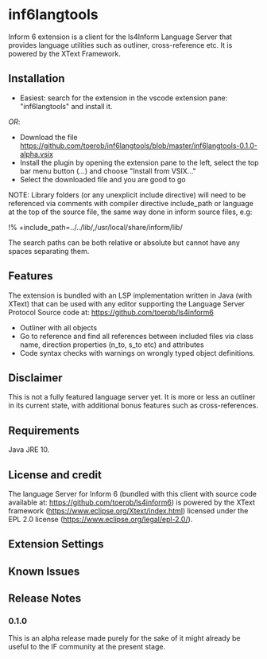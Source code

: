 # inf6langtools

Inform 6 extension is a client for the ls4Inform Language Server that provides language utilities such as outliner, cross-reference etc. It is powered by the XText Framework.

## Installation

* Easiest: search for the extension in the vscode extension pane: "inf6langtools" and install it. 

_OR_:
 
 * Download the file https://github.com/toerob/inf6langtools/blob/master/inf6langtools-0.1.0-alpha.vsix
 * Install the plugin by opening the extension pane to the left, select the top bar menu button (...) and choose "Install from VSIX..."
 * Select the downloaded file and you are good to go

NOTE: Library folders (or any unexplicit include directive) will need to be referenced via comments with compiler directive include_path or language at the top of the source file, the same way done in inform source files, e.g:

!% +include_path=../../lib/,/usr/local/share/inform/lib/

The search paths can be both relative or absolute but cannot have any spaces separating them.

## Features 

The extension is bundled with an LSP implementation written in Java (with XText) that can be used with any editor supporting the Language Server Protocol 
Source code at: https://github.com/toerob/ls4inform6
 * Outliner with all objects 
 * Go to reference and find all references between included files via class name, direction properties (n_to, s_to etc) and attributes
 * Code syntax checks with warnings on wrongly typed object definitions.
 
## Disclaimer

This is not a fully featured language server yet. It is more or less an outliner in its current state, with additional bonus features such as cross-references.

## Requirements

Java JRE 10. 

## License and credit

The language Server for Inform 6 (bundled with this client with source code available at: https://github.com/toerob/ls4inform6) is powered by the XText framework (https://www.eclipse.org/Xtext/index.html) licensed under the EPL 2.0 license (https://www.eclipse.org/legal/epl-2.0/). 

## Extension Settings

## Known Issues

## Release Notes

### 0.1.0
This is an alpha release made purely for the sake of it might already be useful to the IF community at the present stage. 

